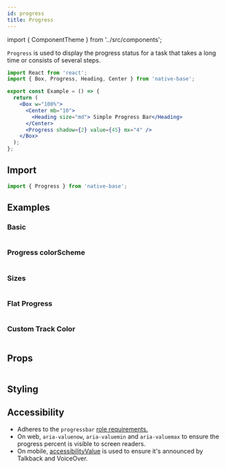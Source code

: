 ```yaml
---
id: progress
title: Progress
---
```


import { ComponentTheme } from '../src/components';

`Progress` is used to display the progress status for a task that takes a long time or consists of several steps.

```jsx isShowcase
import React from 'react';
import { Box, Progress, Heading, Center } from 'native-base';

export const Example = () => {
  return (
    <Box w="100%">
      <Center mb="10">
        <Heading size="md"> Simple Progress Bar</Heading>
      </Center>
      <Progress shadow={2} value={45} mx="4" />
    </Box>
  );
};
```

## Import

```jsx
import { Progress } from 'native-base';
```

## Examples

### Basic

```ComponentSnackPlayer path=components,composites,Progress,Basic.tsx

```

### Progress colorScheme

```ComponentSnackPlayer path=components,composites,Progress,ColorScheme.tsx

```

### Sizes

```ComponentSnackPlayer path=components,composites,Progress,Sizes.tsx

```

### Flat Progress

```ComponentSnackPlayer path=components,composites,Progress,Flat.tsx

```

### Custom Track Color

```ComponentSnackPlayer path=components,composites,Progress,CustomBgColor.tsx

```

## Props

```ComponentPropTable path=composites,Progress,index.tsx

```

## Styling

<ComponentTheme name="progress" />

## Accessibility

- Adheres to the `progressbar` [role requirements.](https://www.w3.org/TR/wai-aria-1.2/#progressbar)
- On web, `aria-valuenow`, `aria-valuemin` and `aria-valuemax` to ensure the progress percent is visible to screen readers.
- On mobile, [accessibilityValue](https://reactnative.dev/docs/accessibility#accessibilityvalue) is used to ensure it's announced by Talkback and VoiceOver.
